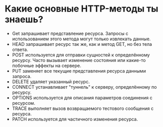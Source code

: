 # Какие основные HTTP-методы ты знаешь?
- Get запрашивает представление ресурса. Запросы с использованием этого метода могут только извлекать данные.
- HEAD запрашивает ресурс так же, как и метод GET, но без тела ответа.
- POST используется для отправки сущностей к определённому ресурсу. Часто вызывает изменение состояния или какие-то побочные эффекты на сервере.
- PUT заменяет все текущие представления ресурса данными запроса.
- DELETE удаляет указанный ресурс.
- CONNECT устанавливает "туннель" к серверу, определённому по ресурсу.
- OPTIONS используется для описания параметров соединения с ресурсом.
- TRACE выполняет вызов возвращаемого тестового сообщения с ресурса.
- PATCH используется для частичного изменения ресурса.